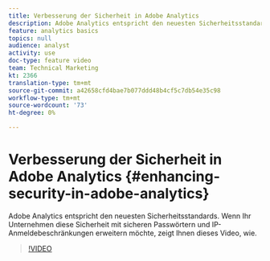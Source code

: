 ```yaml
---
title: Verbesserung der Sicherheit in Adobe Analytics
description: Adobe Analytics entspricht den neuesten Sicherheitsstandards. Wenn Ihr Unternehmen diese Sicherheit mit sicheren Passwörtern und IP-Anmeldebeschränkungen erweitern möchte, zeigt Ihnen dieses Video, wie.
feature: analytics basics
topics: null
audience: analyst
activity: use
doc-type: feature video
team: Technical Marketing
kt: 2366
translation-type: tm+mt
source-git-commit: a42658cfd4bae7b077ddd48b4cf5c7db54e35c98
workflow-type: tm+mt
source-wordcount: '73'
ht-degree: 0%

---
```



# Verbesserung der Sicherheit in Adobe Analytics {#enhancing-security-in-adobe-analytics}

Adobe Analytics entspricht den neuesten Sicherheitsstandards. Wenn Ihr Unternehmen diese Sicherheit mit sicheren Passwörtern und IP-Anmeldebeschränkungen erweitern möchte, zeigt Ihnen dieses Video, wie.

>[!VIDEO](https://video.tv.adobe.com/v/25458/?quality=12)
